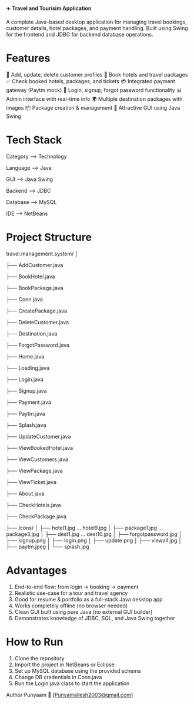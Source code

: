 ✈️  **Travel and Tourisim Application**

A complete Java-based desktop application for managing travel bookings, customer details, hotel packages, and payment handling. Built using Swing for the frontend and JDBC for backend database operations.

# Features
🧍 Add, update, delete customer profiles
🏨 Book hotels and travel packages
✅ Check booked hotels, packages, and tickets
💳 Integrated payment gateway (Paytm mock)
🔐 Login, signup, forgot password functionality
📊 Admin interface with real-time info
🌍 Multiple destination packages with images
📦 Package creation & management
🎨 Attractive GUI using Java Swing


# Tech Stack
Category -->	Technology

Language -->	Java

GUI	--> Java Swing

Backend	--> JDBC

Database -->	MySQL

IDE	--> NetBeans


# Project Structure
travel.management.system/ │

├── AddCustomer.java

├── BookHotel.java

├── BookPackage.java

├── Conn.java

├── CreatePackage.java

├── DeleteCustomer.java

├── Destination.java

├── ForgotPassword.java

├── Home.java

├── Loading.java

├── Login.java

├── Signup.java

├── Payment.java

├── Paytm.java

├── Splash.java

├── UpdateCustomer.java

├── ViewBookedHotel.java

├── ViewCustomers.java

├── ViewPackage.java

├── ViewTicket.java

├── About.java

├── CheckHotels.java

├── CheckPackage.java

├── Icons/ │ ├── hotel1.jpg ... hotel9.jpg │ ├── package1.jpg ... package3.jpg │ ├── dest1.jpg ... dest10.jpg │ ├── forgotpassword.jpg │ ├── signup.png │ ├── login.png │ ├── update.png │ ├── viewall.jpg │ ├── paytm.jpeg │ └── splash.jpg

# Advantages
1. End-to-end flow: from login → booking → payment
2. Realistic use-case for a tour and travel agency
3. Good for resume & portfolio as a full-stack Java desktop app
4. Works completely offline (no browser needed)
5. Clean GUI built using pure Java (no external GUI builder)
6. Demonstrates knowledge of JDBC, SQL, and Java Swing together

   
# How to Run
1. Clone the repository
2. Import the project in NetBeans or Eclipse
3. Set up MySQL database using the provided schema
4. Change DB credentials in Conn.java
5. Run the Login.java class to start the application


Author
Punyaam 📧 [Punyamallesh2003@gmail.com]
